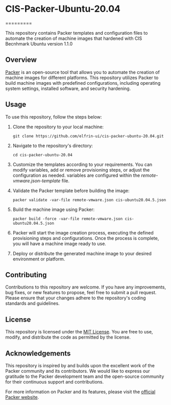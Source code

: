 # CIS-Packer-Ubuntu-20.04
=========

This repository contains Packer templates and configuration files to automate the creation of machine images that hardened with CIS Becnhmark Ubuntu version 1.1.0

## Overview

[Packer](https://www.packer.io/) is an open-source tool that allows you to automate the creation of machine images for different platforms. This repository utilizes Packer to build machine images with predefined configurations, including operating system settings, installed software, and security hardening.

## Usage

To use this repository, follow the steps below:

1. Clone the repository to your local machine:

   `git clone https://github.com/elfrin-ui/cis-packer-ubuntu-20.04.git`

2. Navigate to the repository's directory:

   `cd cis-packer-ubuntu-20.04`

3. Customize the templates according to your requirements. You can modify variables, add or remove provisioning steps, or adjust the configuration as needed. variables are configured within the *remote-vmware.json-template* file.

4. Validate the Packer template before building the image:

   `packer validate -var-file remote-vmware.json cis-ubuntu20.04.5.json`

5. Build the machine image using Packer:

   `packer build -force -var-file remote-vmware.json cis-ubuntu20.04.5.json `

6. Packer will start the image creation process, executing the defined provisioning steps and configurations. Once the process is complete, you will have a machine image ready to use.

7. Deploy or distribute the generated machine image to your desired environment or platform.

## Contributing

Contributions to this repository are welcome. If you have any improvements, bug fixes, or new features to propose, feel free to submit a pull request. Please ensure that your changes adhere to the repository's coding standards and guidelines.

## License

This repository is licensed under the [MIT License](https://chat.openai.com/c/LICENSE). You are free to use, modify, and distribute the code as permitted by the license.

## Acknowledgements

This repository is inspired by and builds upon the excellent work of the Packer community and its contributors. We would like to express our gratitude to the Packer development team and the open-source community for their continuous support and contributions.

For more information on Packer and its features, please visit the [official Packer website](https://www.packer.io/).
